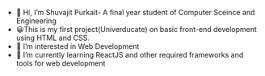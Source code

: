 - 👋 Hi, I’m Shuvajit Purkait- A final year student of Computer Sceince and Engineering
- 😀This is my first project(Univerducate) on basic front-end development using HTML and CSS.
- 👀 I’m interested in Web Development
- 🌱 I’m currently learning ReactJS and other required frameworks and tools for web development

<!---
Shuva0007/Shuva0007 is a ✨ special ✨ repository because its `README.md` (this file) appears on your GitHub profile.
You can click the Preview link to take a look at your changes.
--->
